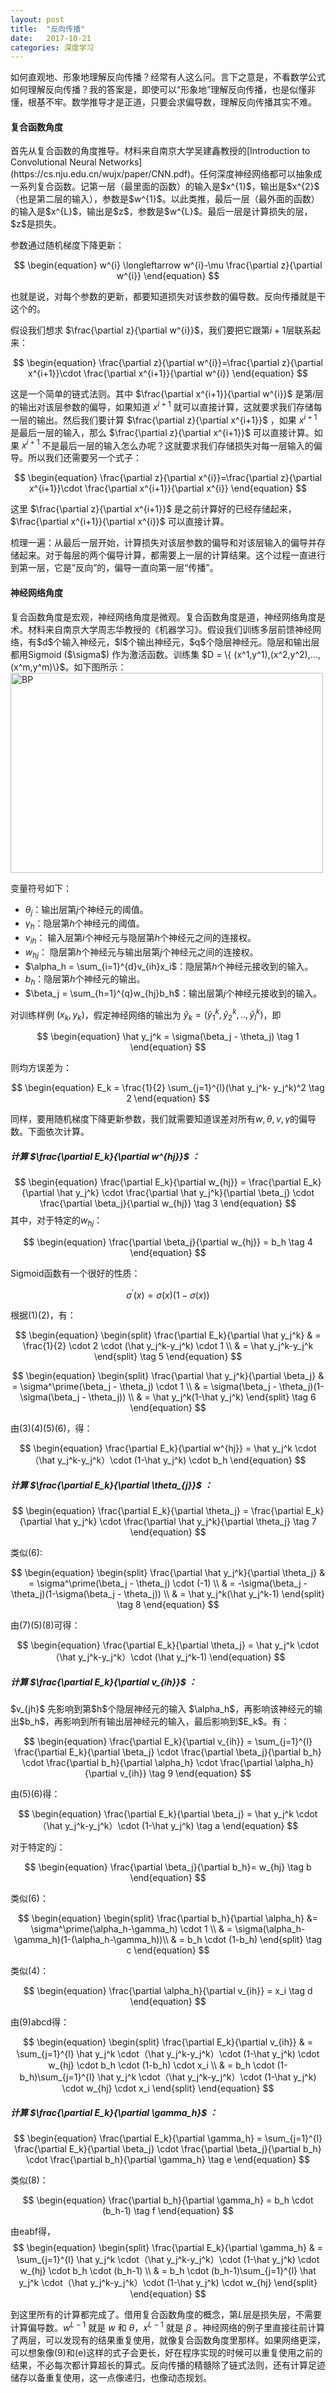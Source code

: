 ```yaml
---
layout: post
title:  "反向传播"
date:   2017-10-21
categories: 深度学习
---
```


如何直观地、形象地理解反向传播？经常有人这么问。言下之意是，不看数学公式如何理解反向传播？我的答案是，即使可以“形象地”理解反向传播，也是似懂非懂，根基不牢。数学推导才是正道，只要会求偏导数，理解反向传播其实不难。

<h4>复合函数角度</h4>
首先从复合函数的角度推导。材料来自南京大学吴建鑫教授的[Introduction to Convolutional Neural Networks](https://cs.nju.edu.cn/wujx/paper/CNN.pdf)。任何深度神经网络都可以抽象成一系列复合函数。记第一层（最里面的函数）的输入是$x^{1}$，输出是$x^{2}$（也是第二层的输入），参数是$w^{1}$。以此类推，最后一层（最外面的函数）的输入是$x^{L}$，输出是$z$，参数是$w^{L}$。最后一层是计算损失的层，$z$是损失。

参数通过随机梯度下降更新：

$$
\begin{equation}
w^{i} \longleftarrow w^{i}-\mu \frac{\partial z}{\partial w^{i}}
\end{equation}
$$

也就是说，对每个参数的更新，都要知道损失对该参数的偏导数。反向传播就是干这个的。

假设我们想求 $\frac{\partial z}{\partial w^{i}}$，我们要把它跟第$i+1$层联系起来：

$$
\begin{equation}
\frac{\partial z}{\partial w^{i}}=\frac{\partial z}{\partial x^{i+1}}\cdot \frac{\partial x^{i+1}}{\partial w^{i}}
\end{equation}
$$

这是一个简单的链式法则。其中 $\frac{\partial x^{i+1}}{\partial w^{i}}$ 是第$i$层的输出对该层参数的偏导，如果知道 $x^{i+1}$ 就可以直接计算，这就要求我们存储每一层的输出。然后我们要计算 $\frac{\partial z}{\partial x^{i+1}}$ ，如果 $x^{i+1}$ 是最后一层的输入，那么 $\frac{\partial z}{\partial x^{i+1}}$ 可以直接计算。如果 $x^{i+1}$ 不是最后一层的输入怎么办呢？这就要求我们存储损失对每一层输入的偏导。所以我们还需要另一个式子：

$$
\begin{equation}
\frac{\partial z}{\partial x^{i}}=\frac{\partial z}{\partial x^{i+1}}\cdot \frac{\partial x^{i+1}}{\partial x^{i}}
\end{equation}
$$

这里 $\frac{\partial z}{\partial x^{i+1}}$ 是之前计算好的已经存储起来，$\frac{\partial x^{i+1}}{\partial x^{i}}$ 可以直接计算。

梳理一遍：从最后一层开始，计算损失对该层参数的偏导和对该层输入的偏导并存储起来。对于每层的两个偏导计算，都需要上一层的计算结果。这个过程一直进行到第一层，它是”反向”的，偏导一直向第一层“传播”。

<h4>神经网络角度</h4>
复合函数角度是宏观，神经网络角度是微观。复合函数角度是道，神经网络角度是术。材料来自南京大学周志华教授的《机器学习》。假设我们训练多层前馈神经网络，有$d$个输入神经元，$l$个输出神经元，$q$个隐层神经元。隐层和输出层都用Sigmoid ($\sigma$) 作为激活函数。训练集
$D = \{ (x^1,y^1),(x^2,y^2),...,(x^m,y^m)\}$。如下图所示：

<img src="https://nlppupil.github.io/images/BP.jpeg" alt="BP" style="width:500px;height:320px;">


变量符号如下：

- $\theta_j$：输出层第$j$个神经元的阈值。
- $\gamma_h$：隐层第$h$个神经元的阈值。
- $v_{ih}$： 输入层第$i$个神经元与隐层第$h$个神经元之间的连接权。
- $w_{hj}$： 隐层第$h$个神经元与输出层第$j$个神经元之间的连接权。
- $\alpha_h = \sum_{i=1}^{d}v_{ih}x_i$：隐层第$h$个神经元接收到的输入。
- $b_h$：隐层第$h$个神经元的输出。
- $\beta_j = \sum_{h=1}^{q}w_{hj}b_h$：输出层第$j$个神经元接收到的输入。

对训练样例 $(x_k,y_k)$，假定神经网络的输出为 $\hat y_k = (\hat y_1^k,\hat y_2^k,..,\hat y_l^k)$，即

$$
\begin{equation}
\hat y_j^k = \sigma(\beta_j - \theta_j)   \tag 1
\end{equation}
$$

则均方误差为：

$$
\begin{equation}
E_k = \frac{1}{2} \sum_{j=1}^{l}(\hat y_j^k- y_j^k)^2   \tag 2
\end{equation}
$$

同样，要用随机梯度下降更新参数，我们就需要知道误差对所有$w,\theta,v,\gamma$的偏导数。下面依次计算。
<h5>计算 $\frac{\partial E_k}{\partial w^{hj}}$ ：</h5>

$$
\begin{equation}
\frac{\partial E_k}{\partial w_{hj}} = \frac{\partial E_k}{\partial \hat y_j^k} \cdot \frac{\partial \hat y_j^k}{\partial \beta_j} \cdot \frac{\partial \beta_j}{\partial w_{hj}} \tag 3
\end{equation}
$$
其中，对于特定的$w_{hj}$：

$$
\begin{equation}
\frac{\partial \beta_j}{\partial w_{hj}} = b_h \tag 4
\end{equation}
$$

Sigmoid函数有一个很好的性质：

$$
\begin{equation}
\sigma^\prime(x) = \sigma(x)(1-\sigma(x))
\end{equation}
$$

根据(1)(2)，有：

$$
\begin{equation}
\begin{split}
\frac{\partial E_k}{\partial \hat y_j^k} & = \frac{1}{2} \cdot 2 \cdot (\hat y_j^k-y_j^k) \cdot 1 \\
 & = \hat y_j^k-y_j^k
\end{split} \tag 5
\end{equation}
$$

$$
\begin{equation}
\begin{split}
\frac{\partial \hat y_j^k}{\partial \beta_j} & = \sigma^\prime(\beta_j - \theta_j) \cdot 1 \\
 & = \sigma(\beta_j - \theta_j)(1-\sigma(\beta_j - \theta_j)) \\
 & = \hat y_j^k(1-\hat y_j^k)
\end{split} \tag 6
\end{equation}
$$

由(3)(4)(5)(6)，得：

$$
\begin{equation}
\frac{\partial E_k}{\partial w^{hj}} = \hat y_j^k \cdot（\hat y_j^k-y_j^k）\cdot (1-\hat y_j^k) \cdot b_h
\end{equation}
$$

<h5>计算 $\frac{\partial E_k}{\partial \theta_{j}}$ ：</h5>

$$
\begin{equation}
\frac{\partial E_k}{\partial \theta_j} = \frac{\partial E_k}{\partial \hat y_j^k} \cdot \frac{\partial \hat y_j^k}{\partial \theta_j} \tag 7
\end{equation}
$$

类似(6):

$$
\begin{equation}
\begin{split}
\frac{\partial \hat y_j^k}{\partial \theta_j} & = \sigma^\prime(\beta_j - \theta_j) \cdot (-1) \\
 & = -\sigma(\beta_j - \theta_j)(1-\sigma(\beta_j - \theta_j)) \\
 & = \hat y_j^k(\hat y_j^k-1)
\end{split} \tag 8
\end{equation}
$$

由(7)(5)(8)可得：

$$
\begin{equation}
\frac{\partial E_k}{\partial \theta_j} =  \hat y_j^k \cdot（\hat y_j^k-y_j^k）\cdot (\hat y_j^k-1)
\end{equation}
$$

<h5>计算 $\frac{\partial E_k}{\partial v_{ih}}$ ： </h5>
$v_{jh}$ 先影响到第$h$个隐层神经元的输入 $\alpha_h$，再影响该神经元的输出$b_h$，再影响到所有输出层神经元的输入，最后影响到$E_k$。有：

$$
\begin{equation}
\frac{\partial E_k}{\partial v_{ih}} = \sum_{j=1}^{l}  \frac{\partial E_k}{\partial \beta_j} \cdot \frac{\partial \beta_j}{\partial b_h} \cdot \frac{\partial b_h}{\partial \alpha_h} \cdot \frac{\partial \alpha_h}{\partial v_{ih}}
 \tag 9
\end{equation}
$$

由(5)(6)得：

$$
\begin{equation}
 \frac{\partial E_k}{\partial \beta_j} =  \hat y_j^k \cdot（\hat y_j^k-y_j^k）\cdot (1-\hat y_j^k) \tag a
\end{equation}
$$

对于特定的$j$：

$$
\begin{equation}
 \frac{\partial \beta_j}{\partial b_h}= w_{hj} \tag b
\end{equation}
$$

类似(6)：

$$
\begin{equation}
\begin{split}
 \frac{\partial b_h}{\partial \alpha_h} &= \sigma^\prime(\alpha_h-\gamma_h)  \cdot 1 \\
 & = \sigma(\alpha_h-\gamma_h)(1-(\alpha_h-\gamma_h))\\
 & = b_h \cdot (1-b_h)
 \end{split} \tag c
\end{equation}
$$

类似(4)：

$$
\begin{equation}
\frac{\partial \alpha_h}{\partial v_{ih}} = x_i \tag d
\end{equation}
$$

由(9)abcd得：

$$
\begin{equation}
\begin{split}
\frac{\partial E_k}{\partial v_{ih}} & = \sum_{j=1}^{l} \hat y_j^k \cdot（\hat y_j^k-y_j^k）\cdot (1-\hat y_j^k) \cdot w_{hj} \cdot b_h \cdot (1-b_h) \cdot x_i  \\
 & =  b_h \cdot (1-b_h)\sum_{j=1}^{l} \hat y_j^k \cdot（\hat y_j^k-y_j^k）\cdot (1-\hat y_j^k) \cdot w_{hj}  \cdot x_i
\end{split}
\end{equation}
$$

<h5>计算 $\frac{\partial E_k}{\partial \gamma_h}$ ： </h5>

$$
\begin{equation}
\frac{\partial E_k}{\partial \gamma_h} = \sum_{j=1}^{l}  \frac{\partial E_k}{\partial \beta_j} \cdot \frac{\partial \beta_j}{\partial b_h} \cdot \frac{\partial b_h}{\partial \gamma_h}
 \tag e
\end{equation}
$$

类似(8)：

$$
\begin{equation}
\frac{\partial b_h}{\partial \gamma_h} = b_h \cdot (b_h-1)
 \tag f
\end{equation}
$$

由eabf得，
$$
\begin{equation}
\begin{split}
\frac{\partial E_k}{\partial \gamma_h} & = \sum_{j=1}^{l} \hat y_j^k \cdot（\hat y_j^k-y_j^k）\cdot (1-\hat y_j^k) \cdot w_{hj} \cdot b_h \cdot (b_h-1)  \\
 & =  b_h \cdot (b_h-1)\sum_{j=1}^{l} \hat y_j^k \cdot（\hat y_j^k-y_j^k）\cdot (1-\hat y_j^k) \cdot w_{hj}
\end{split}
\end{equation}
$$

到这里所有的计算都完成了。借用复合函数角度的概念，第$L$层是损失层，不需要计算偏导数。$w^{L-1}$ 就是 $w$ 和 $\theta$，$x^{L-1}$ 就是 $\beta$ 。神经网络的例子里直接往前计算了两层，可以发现有的结果重复使用，就像复合函数角度里那样。如果网络更深，可以想象像(9)和(e)这样的式子会更长，好在程序实现的时候可以重复使用之前的结果，不必每次都计算超长的算式。反向传播的精髓除了链式法则，还有计算足迹储存以备重复使用，这一点像递归，也像动态规划。
